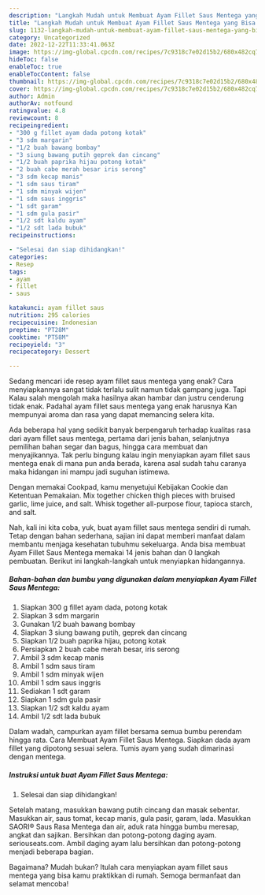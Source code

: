 ```yaml
---
description: "Langkah Mudah untuk Membuat Ayam Fillet Saus Mentega yang Bisa Manjain Lidah, Buat Buka Puasa Lezat"
title: "Langkah Mudah untuk Membuat Ayam Fillet Saus Mentega yang Bisa Manjain Lidah, Buat Buka Puasa Lezat"
slug: 1132-langkah-mudah-untuk-membuat-ayam-fillet-saus-mentega-yang-bisa-manjain-lidah-buat-buka-puasa-lezat
category: Uncategorized
date: 2022-12-22T11:33:41.063Z
image: https://img-global.cpcdn.com/recipes/7c9318c7e02d15b2/680x482cq70/ayam-fillet-saus-mentega-foto-resep-utama.jpg
hideToc: false
enableToc: true
enableTocContent: false
thumbnail: https://img-global.cpcdn.com/recipes/7c9318c7e02d15b2/680x482cq70/ayam-fillet-saus-mentega-foto-resep-utama.jpg
cover: https://img-global.cpcdn.com/recipes/7c9318c7e02d15b2/680x482cq70/ayam-fillet-saus-mentega-foto-resep-utama.jpg
author: Admin
authorAv: notfound
ratingvalue: 4.8
reviewcount: 8
recipeingredient:
- "300 g fillet ayam dada potong kotak"
- "3 sdm margarin"
- "1/2 buah bawang bombay"
- "3 siung bawang putih geprek dan cincang"
- "1/2 buah paprika hijau potong kotak"
- "2 buah cabe merah besar iris serong"
- "3 sdm kecap manis"
- "1 sdm saus tiram"
- "1 sdm minyak wijen"
- "1 sdm saus inggris"
- "1 sdt garam"
- "1 sdm gula pasir"
- "1/2 sdt kaldu ayam"
- "1/2 sdt lada bubuk"
recipeinstructions:

- "Selesai dan siap dihidangkan!"
categories:
- Resep
tags:
- ayam
- fillet
- saus

katakunci: ayam fillet saus 
nutrition: 295 calories
recipecuisine: Indonesian
preptime: "PT28M"
cooktime: "PT58M"
recipeyield: "3"
recipecategory: Dessert

---
```



Sedang mencari ide resep ayam fillet saus mentega yang enak? Cara menyiapkannya sangat tidak terlalu sulit namun tidak gampang juga. Tapi Kalau salah mengolah maka hasilnya akan hambar dan justru cenderung tidak enak. Padahal ayam fillet saus mentega yang enak harusnya Kan mempunyai aroma dan rasa yang dapat memancing selera kita.


Ada beberapa hal yang sedikit banyak berpengaruh terhadap kualitas rasa dari ayam fillet saus mentega, pertama dari jenis bahan, selanjutnya pemilihan bahan segar dan bagus, hingga cara membuat dan menyajikannya. Tak perlu bingung kalau ingin menyiapkan ayam fillet saus mentega enak di mana pun anda berada, karena asal sudah tahu caranya maka hidangan ini mampu jadi suguhan istimewa.

Dengan memakai Cookpad, kamu menyetujui Kebijakan Cookie dan Ketentuan Pemakaian. Mix together chicken thigh pieces with bruised garlic, lime juice, and salt. Whisk together all-purpose flour, tapioca starch, and salt.


Nah, kali ini kita coba, yuk, buat ayam fillet saus mentega sendiri di rumah. Tetap dengan bahan sederhana, sajian ini dapat memberi manfaat dalam membantu menjaga kesehatan tubuhmu sekeluarga. Anda bisa membuat Ayam Fillet Saus Mentega memakai 14 jenis bahan dan 0 langkah pembuatan. Berikut ini langkah-langkah untuk menyiapkan hidangannya.

<!--inarticleads1-->

##### Bahan-bahan dan bumbu yang digunakan dalam menyiapkan Ayam Fillet Saus Mentega:

1. Siapkan 300 g fillet ayam dada, potong kotak
1. Siapkan 3 sdm margarin
1. Gunakan 1/2 buah bawang bombay
1. Siapkan 3 siung bawang putih, geprek dan cincang
1. Siapkan 1/2 buah paprika hijau, potong kotak
1. Persiapkan 2 buah cabe merah besar, iris serong
1. Ambil 3 sdm kecap manis
1. Ambil 1 sdm saus tiram
1. Ambil 1 sdm minyak wijen
1. Ambil 1 sdm saus inggris
1. Sediakan 1 sdt garam
1. Siapkan 1 sdm gula pasir
1. Siapkan 1/2 sdt kaldu ayam
1. Ambil 1/2 sdt lada bubuk


Dalam wadah, campurkan ayam fillet bersama semua bumbu perendam hingga rata. Cara Membuat Ayam Fillet Saus Mentega. Siapkan dada ayam fillet yang dipotong sesuai selera. Tumis ayam yang sudah dimarinasi dengan mentega. 

<!--inarticleads2-->

##### Instruksi untuk buat Ayam Fillet Saus Mentega:


1. Selesai dan siap dihidangkan!

Setelah matang, masukkan bawang putih cincang dan masak sebentar. Masukkan air, saus tomat, kecap manis, gula pasir, garam, lada. Masukkan SAORI® Saus Rasa Mentega dan air, aduk rata hingga bumbu meresap, angkat dan sajikan. Bersihkan dan potong-potong daging ayam. seriouseats.com. Ambil daging ayam lalu bersihkan dan potong-potong menjadi beberapa bagian. 

Bagaimana? Mudah bukan? Itulah cara menyiapkan ayam fillet saus mentega yang bisa kamu praktikkan di rumah. Semoga bermanfaat dan selamat mencoba!
